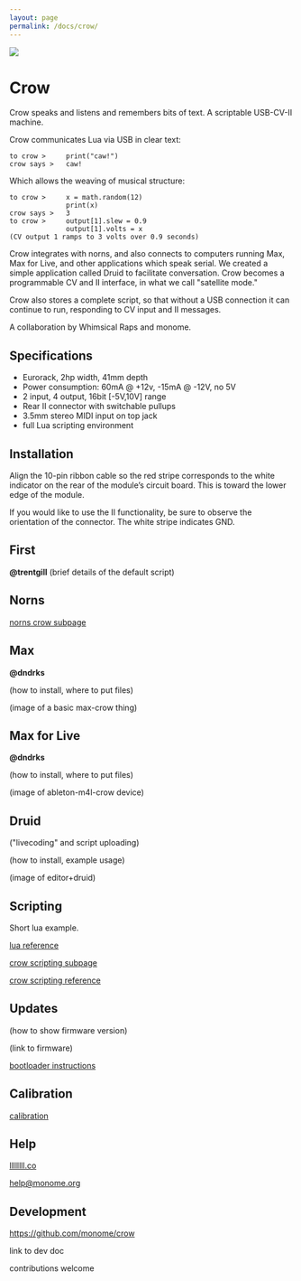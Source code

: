 ```yaml
---
layout: page
permalink: /docs/crow/
---
```


![](/images/crow.jpg)

# Crow

Crow speaks and listens and remembers bits of text. A scriptable USB-CV-II machine.

Crow communicates Lua via USB in clear text:

```
to crow >     print("caw!")
crow says >   caw!
```

Which allows the weaving of musical structure:

```
to crow >     x = math.random(12)
              print(x)
crow says >   3
to crow >     output[1].slew = 0.9
              output[1].volts = x
(CV output 1 ramps to 3 volts over 0.9 seconds)
```

Crow integrates with norns, and also connects to computers running Max, Max for Live, and other applications which speak serial. We created a simple application called Druid to facilitate conversation. Crow becomes a programmable CV and II interface, in what we call "satellite mode."

Crow also stores a complete script, so that without a USB connection it can continue to run, responding to CV input and II messages.

A collaboration by Whimsical Raps and monome.


## Specifications

- Eurorack, 2hp width, 41mm depth
- Power consumption: 60mA @ +12v, -15mA @ -12V, no 5V
- 2 input, 4 output, 16bit [-5V,10V] range
- Rear II connector with switchable pullups
- 3.5mm stereo MIDI input on top jack
- full Lua scripting environment


## Installation

Align the 10-pin ribbon cable so the red stripe corresponds to the white indicator on the rear of the module’s circuit board. This is toward the lower edge of the module.

If you would like to use the II functionality, be sure to observe the orientation of the connector. The white stripe indicates GND.


## First

**@trentgill** (brief details of the default script)


## Norns

[norns crow subpage](norns)

## Max

**@dndrks**

(how to install, where to put files)

(image of a basic max-crow thing)


## Max for Live

**@dndrks**

(how to install, where to put files)

(image of ableton-m4l-crow device)


## Druid

("livecoding" and script uploading)

(how to install, example usage)

(image of editor+druid)


## Scripting

Short lua example.

[lua reference]()

[crow scripting subpage](scripting)

[crow scripting reference](scripting-reference)


## Updates

(how to show firmware version)

(link to firmware)

[bootloader instructions](bootloader)


## Calibration

[calibration](calibration)


## Help

[llllllll.co](https://llllllll.co)

help@monome.org


## Development

https://github.com/monome/crow

link to dev doc

contributions welcome
